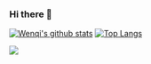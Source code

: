 ### Hi there 👋

[![Wenqi's github stats](https://github-readme-stats.vercel.app/api?username=wenqihuang&count_private=true&show_icons=true)](https://github-readme-stats.vercel.app/api?username=wenqihuang)
[![Top Langs](https://github-readme-stats.vercel.app/api/top-langs/?username=wenqihuang&count_private=true&show_icons=true&hide=jupyter%20notebook)](https://github-readme-stats.vercel.app/api/top-langs/?username=wenqihuang)

<a href="https://github.com/anuraghazra/github-readme-stats">
    <img align="center" src="https://github-readme-stats.vercel.app/api/pin/?username=wenqihuang&repo=LS-Net-Dynamic-MRI" />
</a>
<!--
**wenqihuang/wenqihuang** is a ✨ _special_ ✨ repository because its `README.md` (this file) appears on your GitHub profile.

Here are some ideas to get you started:

- 🔭 I’m currently working on ...
- 🌱 I’m currently learning ...
- 👯 I’m looking to collaborate on ...
- 🤔 I’m looking for help with ...
- 💬 Ask me about ...
- 📫 How to reach me: ...
- 😄 Pronouns: ...
- ⚡ Fun fact: ...
-->
